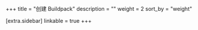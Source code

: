 +++
title = "创建 Buildpack"
description = ""
weight = 2
sort_by = "weight"

[extra.sidebar]
linkable = true
+++
